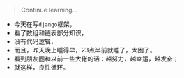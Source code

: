 > Continue learning...

* 今天在写`django`框架，
* 看了数组和链表部分知识，
* 没有代码逻辑，
* 而且，昨天晚上睡得早，23点半前就睡了，太困了。
* 看到朋友圈和以前一些大佬的话：越努力，越幸运，越发奋；
* 就这样，良性循环。